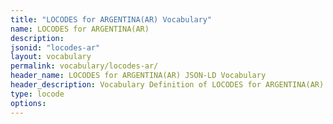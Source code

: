 ```yaml
---
title: "LOCODES for ARGENTINA(AR) Vocabulary"
name: LOCODES for ARGENTINA(AR) 
description: 
jsonid: "locodes-ar"
layout: vocabulary
permalink: vocabulary/locodes-ar/
header_name: LOCODES for ARGENTINA(AR) JSON-LD Vocabulary
header_description: Vocabulary Definition of LOCODES for ARGENTINA(AR) semantics in HTML format. JSON-LD format is available at [locodes-ar.jsonld](https://edi3.org/vocabulary/locodes-ar.jsonld)
type: locode
options:
---
```

